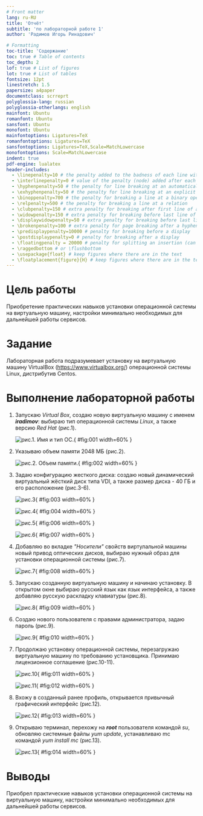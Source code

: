 ```yaml
---
# Front matter
lang: ru-RU
title: 'Отчёт'
subtitle: 'по лабораторной работе 1'
author: 'Радимов Игорь Ринадович'

# Formatting
toc-title: 'Содержание'
toc: true # Table of contents
toc_depth: 2
lof: true # List of figures
lot: true # List of tables
fontsize: 12pt
linestretch: 1.5
papersize: a4paper
documentclass: scrreprt
polyglossia-lang: russian
polyglossia-otherlangs: english
mainfont: Ubuntu
romanfont: Ubuntu
sansfont: Ubuntu
monofont: Ubuntu
mainfontoptions: Ligatures=TeX
romanfontoptions: Ligatures=TeX
sansfontoptions: Ligatures=TeX,Scale=MatchLowercase
monofontoptions: Scale=MatchLowercase
indent: true
pdf-engine: lualatex
header-includes:
  - \linepenalty=10 # the penalty added to the badness of each line within a paragraph (no associated penalty node) Increasing the value makes tex try to have fewer lines in the paragraph.
  - \interlinepenalty=0 # value of the penalty (node) added after each line of a paragraph.
  - \hyphenpenalty=50 # the penalty for line breaking at an automatically inserted hyphen
  - \exhyphenpenalty=50 # the penalty for line breaking at an explicit hyphen
  - \binoppenalty=700 # the penalty for breaking a line at a binary operator
  - \relpenalty=500 # the penalty for breaking a line at a relation
  - \clubpenalty=150 # extra penalty for breaking after first line of a paragraph
  - \widowpenalty=150 # extra penalty for breaking before last line of a paragraph
  - \displaywidowpenalty=50 # extra penalty for breaking before last line before a display math
  - \brokenpenalty=100 # extra penalty for page breaking after a hyphenated line
  - \predisplaypenalty=10000 # penalty for breaking before a display
  - \postdisplaypenalty=0 # penalty for breaking after a display
  - \floatingpenalty = 20000 # penalty for splitting an insertion (can only be split footnote in standard LaTeX)
  - \raggedbottom # or \flushbottom
  - \usepackage{float} # keep figures where there are in the text
  - \floatplacement{figure}{H} # keep figures where there are in the text
---
```


# Цель работы

Приобретение практических навыков установки операционной системы на виртуальную машину, настройки минимально необходимых для дальнейшей работы сервисов.

# Задание

Лабораторная работа подразумевает установку на виртуальную машину VirtualBox (https://www.virtualbox.org/) операционной системы Linux, дистрибутив Centos.

# Выполнение лабораторной работы

1. Запускаю _Virtual Box_, создаю новую виртуальную машину с именем **_iradimov_**: выбираю тип операционной системы _Linux_, а также версию _Red Hat_ (рис.1).

   ![рис.1. Имя и тип ОС.](images/1.jpg){ #fig:001 width=60% }

2. Указываю объем памяти 2048 МБ (рис.2).

   ![рис.2. Объем памяти.](images/2.jpg){ #fig:002 width=60% }

3. Задаю конфигурацию жесткого диска: создаю новый динамический виртуальный жёсткий диск типа VDI, а также размер диска - 40 ГБ и его расположение (рис.3-6).

   ![рис.3](images/3.jpg){ #fig:003 width=60% }

   ![рис.4](images/4.jpg){ #fig:004 width=60% }

   ![рис.5](images/6.jpg){ #fig:006 width=60% }

   ![рис.6](images/7.jpg){ #fig:007 width=60% }

4. Добавляю во вкладке _"Носители"_ свойств виртулальной машины новый привод оптических дисков, выбираю нужный образ для установки операционной системы (рис.7).

   ![рис.7](images/8.jpg){ #fig:008 width=60% }

5. Запускаю созданную виртуальную машину и начинаю установку. В открытом окне выбираю русский язык как язык интерфейса, а также добавляю русскую раскладку клавиатуры (рис.8).

   ![рис.8](images/9.jpg){ #fig:009 width=60% }

6. Создаю нового пользователя с правами администратора, задаю пароль (рис.9).

   ![рис.9](images/10.jpg){ #fig:010 width=60% }

7. Продолжаю установку операционной системы, перезагружаю виртуальную машину по требованию установщика. Принимаю лицензионное соглашение (рис.10-11).

   ![рис.10](images/13.jpg){ #fig:011 width=60% }

   ![рис.11](images/14.jpg){ #fig:012 width=60% }

8. Вхожу в созданный ранее профиль, открывается привычный графический интерфейс (рис.12).

   ![рис.12](images/15.jpg){ #fig:013 width=60% }

9. Открываю терминал, перехожу на **_root_** пользователя командой _su_, обновляю системные файлы _yum update_, устанавливаю mc командой _yum install mc_ (рис.13).

   ![рис.13](images/16.jpg){ #fig:014 width=60% }

# Выводы

Приобрел практические навыков установки операционной системы на виртуальную машину, настройки минимально необходимых для дальнейшей работы сервисов.
